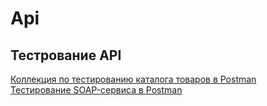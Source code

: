 # Api
## Тестрование API
[Коллекция по тестированию каталога товаров в Postman](https://www.postman.com/olegkkh-3893278/workspace/olga-titova-workspace/collection/48972882-353757e9-3acf-4523-a27f-6568419f501a?action=share&creator=48972882&active-environment=48972882-0d09ec7d-4a7a-4b0e-aebc-4efa4bad5e82)  
[Тестирование SOAP-сервиса в Postman](https://www.postman.com/olegkkh-3893278/workspace/olga-titova-workspace/collection/48972882-353757e9-3acf-4523-a27f-6568419f501a?action=share&creator=48972882&active-environment=48972882-0d09ec7d-4a7a-4b0e-aebc-4efa4bad5e82)
